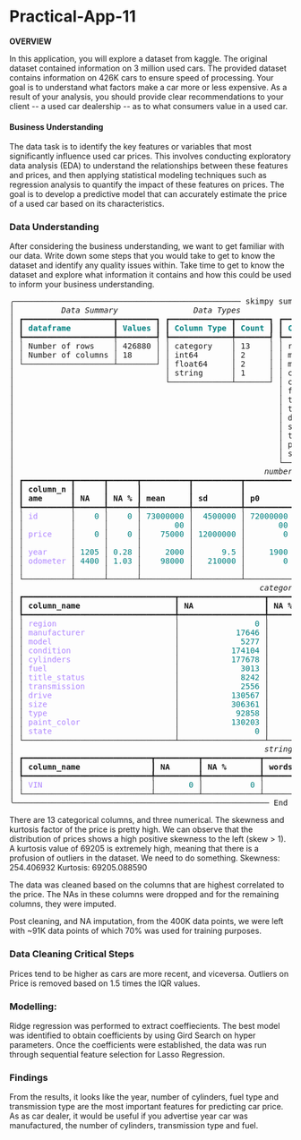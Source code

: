# Practical-App-11
**OVERVIEW**

In this application, you will explore a dataset from kaggle. The original dataset contained information on 3 million used cars. The provided dataset contains information on 426K cars to ensure speed of processing.  Your goal is to understand what factors make a car more or less expensive.  As a result of your analysis, you should provide clear recommendations to your client -- a used car dealership -- as to what consumers value in a used car.

#### Business Understanding

The data task is to identify the key features or variables that most significantly influence used car prices. This involves conducting exploratory data analysis (EDA) to understand the relationships between these features and prices, and then applying statistical modeling techniques such as regression analysis to quantify the impact of these features on prices. The goal is to develop a predictive model that can accurately estimate the price of a used car based on its characteristics.

### Data Understanding

After considering the business understanding, we want to get familiar with our data.  Write down some steps that you would take to get to know the dataset and identify any quality issues within.  Take time to get to know the dataset and explore what information it contains and how this could be used to inform your business understanding.

<pre style="white-space:pre;overflow-x:auto;line-height:normal;font-family:Menlo,'DejaVu Sans Mono',consolas,'Courier New',monospace">╭──────────────────────────────────────────────── skimpy summary ─────────────────────────────────────────────────╮
│ <span style="font-style: italic">         Data Summary         </span> <span style="font-style: italic">      Data Types       </span> <span style="font-style: italic">       Categories        </span>                                │
│ ┏━━━━━━━━━━━━━━━━━━━┳━━━━━━━━┓ ┏━━━━━━━━━━━━━┳━━━━━━━┓ ┏━━━━━━━━━━━━━━━━━━━━━━━┓                                │
│ ┃<span style="color: #008080; text-decoration-color: #008080; font-weight: bold"> dataframe         </span>┃<span style="color: #008080; text-decoration-color: #008080; font-weight: bold"> Values </span>┃ ┃<span style="color: #008080; text-decoration-color: #008080; font-weight: bold"> Column Type </span>┃<span style="color: #008080; text-decoration-color: #008080; font-weight: bold"> Count </span>┃ ┃<span style="color: #008080; text-decoration-color: #008080; font-weight: bold"> Categorical Variables </span>┃                                │
│ ┡━━━━━━━━━━━━━━━━━━━╇━━━━━━━━┩ ┡━━━━━━━━━━━━━╇━━━━━━━┩ ┡━━━━━━━━━━━━━━━━━━━━━━━┩                                │
│ │ Number of rows    │ 426880 │ │ category    │ 13    │ │ region                │                                │
│ │ Number of columns │ 18     │ │ int64       │ 2     │ │ manufacturer          │                                │
│ └───────────────────┴────────┘ │ float64     │ 2     │ │ model                 │                                │
│                                │ string      │ 1     │ │ condition             │                                │
│                                └─────────────┴───────┘ │ cylinders             │                                │
│                                                        │ fuel                  │                                │
│                                                        │ title_status          │                                │
│                                                        │ transmission          │                                │
│                                                        │ drive                 │                                │
│                                                        │ size                  │                                │
│                                                        │ type                  │                                │
│                                                        │ paint_color           │                                │
│                                                        │ state                 │                                │
│                                                        └───────────────────────┘                                │
│ <span style="font-style: italic">                                                    number                                                    </span>  │
│ ┏━━━━━━━━━━┳━━━━━━┳━━━━━━┳━━━━━━━━━━┳━━━━━━━━━━┳━━━━━━━━━━┳━━━━━━━━━━┳━━━━━━━━━┳━━━━━━━━━━┳━━━━━━━━━┳━━━━━━━━┓  │
│ ┃<span style="font-weight: bold"> column_n </span>┃<span style="font-weight: bold">      </span>┃<span style="font-weight: bold">      </span>┃<span style="font-weight: bold">          </span>┃<span style="font-weight: bold">          </span>┃<span style="font-weight: bold">          </span>┃<span style="font-weight: bold">          </span>┃<span style="font-weight: bold">         </span>┃<span style="font-weight: bold">          </span>┃<span style="font-weight: bold">         </span>┃<span style="font-weight: bold">        </span>┃  │
│ ┃<span style="font-weight: bold"> ame      </span>┃<span style="font-weight: bold"> NA   </span>┃<span style="font-weight: bold"> NA % </span>┃<span style="font-weight: bold"> mean     </span>┃<span style="font-weight: bold"> sd       </span>┃<span style="font-weight: bold"> p0       </span>┃<span style="font-weight: bold"> p25      </span>┃<span style="font-weight: bold"> p50     </span>┃<span style="font-weight: bold"> p75      </span>┃<span style="font-weight: bold"> p100    </span>┃<span style="font-weight: bold"> hist   </span>┃  │
│ ┡━━━━━━━━━━╇━━━━━━╇━━━━━━╇━━━━━━━━━━╇━━━━━━━━━━╇━━━━━━━━━━╇━━━━━━━━━━╇━━━━━━━━━╇━━━━━━━━━━╇━━━━━━━━━╇━━━━━━━━┩  │
│ │ <span style="color: #af87ff; text-decoration-color: #af87ff">id      </span> │ <span style="color: #008080; text-decoration-color: #008080">   0</span> │ <span style="color: #008080; text-decoration-color: #008080">   0</span> │ <span style="color: #008080; text-decoration-color: #008080">73000000</span> │ <span style="color: #008080; text-decoration-color: #008080"> 4500000</span> │ <span style="color: #008080; text-decoration-color: #008080">72000000</span> │ <span style="color: #008080; text-decoration-color: #008080">73000000</span> │ <span style="color: #008080; text-decoration-color: #008080">7300000</span> │ <span style="color: #008080; text-decoration-color: #008080">73000000</span> │ <span style="color: #008080; text-decoration-color: #008080">7300000</span> │ <span style="color: #008000; text-decoration-color: #008000">     ▇</span> │  │
│ │          │      │      │ <span style="color: #008080; text-decoration-color: #008080">      00</span> │          │ <span style="color: #008080; text-decoration-color: #008080">      00</span> │ <span style="color: #008080; text-decoration-color: #008080">      00</span> │ <span style="color: #008080; text-decoration-color: #008080">    000</span> │ <span style="color: #008080; text-decoration-color: #008080">      00</span> │ <span style="color: #008080; text-decoration-color: #008080">    000</span> │        │  │
│ │ <span style="color: #af87ff; text-decoration-color: #af87ff">price   </span> │ <span style="color: #008080; text-decoration-color: #008080">   0</span> │ <span style="color: #008080; text-decoration-color: #008080">   0</span> │ <span style="color: #008080; text-decoration-color: #008080">   75000</span> │ <span style="color: #008080; text-decoration-color: #008080">12000000</span> │ <span style="color: #008080; text-decoration-color: #008080">       0</span> │ <span style="color: #008080; text-decoration-color: #008080">    5900</span> │ <span style="color: #008080; text-decoration-color: #008080">  14000</span> │ <span style="color: #008080; text-decoration-color: #008080">   26000</span> │ <span style="color: #008080; text-decoration-color: #008080">3700000</span> │ <span style="color: #008000; text-decoration-color: #008000">  ▇   </span> │  │
│ │          │      │      │          │          │          │          │         │          │ <span style="color: #008080; text-decoration-color: #008080">    000</span> │        │  │
│ │ <span style="color: #af87ff; text-decoration-color: #af87ff">year    </span> │ <span style="color: #008080; text-decoration-color: #008080">1205</span> │ <span style="color: #008080; text-decoration-color: #008080">0.28</span> │ <span style="color: #008080; text-decoration-color: #008080">    2000</span> │ <span style="color: #008080; text-decoration-color: #008080">     9.5</span> │ <span style="color: #008080; text-decoration-color: #008080">    1900</span> │ <span style="color: #008080; text-decoration-color: #008080">    2000</span> │ <span style="color: #008080; text-decoration-color: #008080">   2000</span> │ <span style="color: #008080; text-decoration-color: #008080">    2000</span> │ <span style="color: #008080; text-decoration-color: #008080">   2000</span> │ <span style="color: #008000; text-decoration-color: #008000">     ▇</span> │  │
│ │ <span style="color: #af87ff; text-decoration-color: #af87ff">odometer</span> │ <span style="color: #008080; text-decoration-color: #008080">4400</span> │ <span style="color: #008080; text-decoration-color: #008080">1.03</span> │ <span style="color: #008080; text-decoration-color: #008080">   98000</span> │ <span style="color: #008080; text-decoration-color: #008080">  210000</span> │ <span style="color: #008080; text-decoration-color: #008080">       0</span> │ <span style="color: #008080; text-decoration-color: #008080">   38000</span> │ <span style="color: #008080; text-decoration-color: #008080">  86000</span> │ <span style="color: #008080; text-decoration-color: #008080">  130000</span> │ <span style="color: #008080; text-decoration-color: #008080">1000000</span> │ <span style="color: #008000; text-decoration-color: #008000">  ▇   </span> │  │
│ │          │      │      │          │          │          │          │         │          │ <span style="color: #008080; text-decoration-color: #008080">      0</span> │        │  │
│ └──────────┴──────┴──────┴──────────┴──────────┴──────────┴──────────┴─────────┴──────────┴─────────┴────────┘  │
│ <span style="font-style: italic">                                                   category                                                   </span>  │
│ ┏━━━━━━━━━━━━━━━━━━━━━━━━━━━━━━━━┳━━━━━━━━━━━━━━━━━━┳━━━━━━━━━━━━━━━━┳━━━━━━━━━━━━━━━━━━━━━┳━━━━━━━━━━━━━━━━━┓  │
│ ┃<span style="font-weight: bold"> column_name                    </span>┃<span style="font-weight: bold"> NA               </span>┃<span style="font-weight: bold"> NA %           </span>┃<span style="font-weight: bold"> ordered             </span>┃<span style="font-weight: bold"> unique          </span>┃  │
│ ┡━━━━━━━━━━━━━━━━━━━━━━━━━━━━━━━━╇━━━━━━━━━━━━━━━━━━╇━━━━━━━━━━━━━━━━╇━━━━━━━━━━━━━━━━━━━━━╇━━━━━━━━━━━━━━━━━┩  │
│ │ <span style="color: #af87ff; text-decoration-color: #af87ff">region                        </span> │ <span style="color: #008080; text-decoration-color: #008080">               0</span> │ <span style="color: #008080; text-decoration-color: #008080">             0</span> │ <span style="color: #00d7ff; text-decoration-color: #00d7ff">False              </span> │ <span style="color: #008080; text-decoration-color: #008080">            404</span> │  │
│ │ <span style="color: #af87ff; text-decoration-color: #af87ff">manufacturer                  </span> │ <span style="color: #008080; text-decoration-color: #008080">           17646</span> │ <span style="color: #008080; text-decoration-color: #008080">          4.13</span> │ <span style="color: #00d7ff; text-decoration-color: #00d7ff">False              </span> │ <span style="color: #008080; text-decoration-color: #008080">             43</span> │  │
│ │ <span style="color: #af87ff; text-decoration-color: #af87ff">model                         </span> │ <span style="color: #008080; text-decoration-color: #008080">            5277</span> │ <span style="color: #008080; text-decoration-color: #008080">          1.24</span> │ <span style="color: #00d7ff; text-decoration-color: #00d7ff">False              </span> │ <span style="color: #008080; text-decoration-color: #008080">          29650</span> │  │
│ │ <span style="color: #af87ff; text-decoration-color: #af87ff">condition                     </span> │ <span style="color: #008080; text-decoration-color: #008080">          174104</span> │ <span style="color: #008080; text-decoration-color: #008080">         40.79</span> │ <span style="color: #00d7ff; text-decoration-color: #00d7ff">False              </span> │ <span style="color: #008080; text-decoration-color: #008080">              7</span> │  │
│ │ <span style="color: #af87ff; text-decoration-color: #af87ff">cylinders                     </span> │ <span style="color: #008080; text-decoration-color: #008080">          177678</span> │ <span style="color: #008080; text-decoration-color: #008080">         41.62</span> │ <span style="color: #00d7ff; text-decoration-color: #00d7ff">False              </span> │ <span style="color: #008080; text-decoration-color: #008080">              9</span> │  │
│ │ <span style="color: #af87ff; text-decoration-color: #af87ff">fuel                          </span> │ <span style="color: #008080; text-decoration-color: #008080">            3013</span> │ <span style="color: #008080; text-decoration-color: #008080">          0.71</span> │ <span style="color: #00d7ff; text-decoration-color: #00d7ff">False              </span> │ <span style="color: #008080; text-decoration-color: #008080">              6</span> │  │
│ │ <span style="color: #af87ff; text-decoration-color: #af87ff">title_status                  </span> │ <span style="color: #008080; text-decoration-color: #008080">            8242</span> │ <span style="color: #008080; text-decoration-color: #008080">          1.93</span> │ <span style="color: #00d7ff; text-decoration-color: #00d7ff">False              </span> │ <span style="color: #008080; text-decoration-color: #008080">              7</span> │  │
│ │ <span style="color: #af87ff; text-decoration-color: #af87ff">transmission                  </span> │ <span style="color: #008080; text-decoration-color: #008080">            2556</span> │ <span style="color: #008080; text-decoration-color: #008080">           0.6</span> │ <span style="color: #00d7ff; text-decoration-color: #00d7ff">False              </span> │ <span style="color: #008080; text-decoration-color: #008080">              4</span> │  │
│ │ <span style="color: #af87ff; text-decoration-color: #af87ff">drive                         </span> │ <span style="color: #008080; text-decoration-color: #008080">          130567</span> │ <span style="color: #008080; text-decoration-color: #008080">         30.59</span> │ <span style="color: #00d7ff; text-decoration-color: #00d7ff">False              </span> │ <span style="color: #008080; text-decoration-color: #008080">              4</span> │  │
│ │ <span style="color: #af87ff; text-decoration-color: #af87ff">size                          </span> │ <span style="color: #008080; text-decoration-color: #008080">          306361</span> │ <span style="color: #008080; text-decoration-color: #008080">         71.77</span> │ <span style="color: #00d7ff; text-decoration-color: #00d7ff">False              </span> │ <span style="color: #008080; text-decoration-color: #008080">              5</span> │  │
│ │ <span style="color: #af87ff; text-decoration-color: #af87ff">type                          </span> │ <span style="color: #008080; text-decoration-color: #008080">           92858</span> │ <span style="color: #008080; text-decoration-color: #008080">         21.75</span> │ <span style="color: #00d7ff; text-decoration-color: #00d7ff">False              </span> │ <span style="color: #008080; text-decoration-color: #008080">             14</span> │  │
│ │ <span style="color: #af87ff; text-decoration-color: #af87ff">paint_color                   </span> │ <span style="color: #008080; text-decoration-color: #008080">          130203</span> │ <span style="color: #008080; text-decoration-color: #008080">          30.5</span> │ <span style="color: #00d7ff; text-decoration-color: #00d7ff">False              </span> │ <span style="color: #008080; text-decoration-color: #008080">             13</span> │  │
│ │ <span style="color: #af87ff; text-decoration-color: #af87ff">state                         </span> │ <span style="color: #008080; text-decoration-color: #008080">               0</span> │ <span style="color: #008080; text-decoration-color: #008080">             0</span> │ <span style="color: #00d7ff; text-decoration-color: #00d7ff">False              </span> │ <span style="color: #008080; text-decoration-color: #008080">             51</span> │  │
│ └────────────────────────────────┴──────────────────┴────────────────┴─────────────────────┴─────────────────┘  │
│ <span style="font-style: italic">                                                    string                                                    </span>  │
│ ┏━━━━━━━━━━━━━━━━━━━━━━━━━━━┳━━━━━━━━━┳━━━━━━━━━━━━┳━━━━━━━━━━━━━━━━━━━━━━━━━━━━━━┳━━━━━━━━━━━━━━━━━━━━━━━━━━┓  │
│ ┃<span style="font-weight: bold"> column_name               </span>┃<span style="font-weight: bold"> NA      </span>┃<span style="font-weight: bold"> NA %       </span>┃<span style="font-weight: bold"> words per row                </span>┃<span style="font-weight: bold"> total words              </span>┃  │
│ ┡━━━━━━━━━━━━━━━━━━━━━━━━━━━╇━━━━━━━━━╇━━━━━━━━━━━━╇━━━━━━━━━━━━━━━━━━━━━━━━━━━━━━╇━━━━━━━━━━━━━━━━━━━━━━━━━━┩  │
│ │ <span style="color: #af87ff; text-decoration-color: #af87ff">VIN                      </span> │ <span style="color: #008080; text-decoration-color: #008080">      0</span> │ <span style="color: #008080; text-decoration-color: #008080">         0</span> │ <span style="color: #008080; text-decoration-color: #008080">                           1</span> │ <span style="color: #008080; text-decoration-color: #008080">                  426880</span> │  │
│ └───────────────────────────┴─────────┴────────────┴──────────────────────────────┴──────────────────────────┘  │
╰────────────────────────────────────────────────────── End ──────────────────────────────────────────────────────╯
</pre>

There are 13 categorical columns, and three numerical.
The skewness and kurtosis factor of the price is pretty high. We can observe that the distribution of prices shows a high positive skewness to the left (skew > 1).
A kurtosis value of 69205 is extremely high, meaning that there is a profusion of outliers in the dataset. We need to do something.
Skewness: 254.406932
Kurtosis: 69205.088590

The data was cleaned based on the columns that are highest correlated to the price. The NAs in these columns were dropped and for the remaining columns, they were imputed.

Post cleaning, and NA imputation, from the 400K data points, we were left with ~91K data points of which 70% was used for training purposes.

### Data Cleaning Critical Steps
Prices tend to be higher as cars are more recent, and viceversa.
Outliers on Price is removed based on 1.5 times the IQR values.

### Modelling:
Ridge regression was performed to extract coeffiecients. The best model was identified to obtain coefficients by using Gird Search on hyper parameters.
Once the coefficients were established, the data was run through sequential feature selection for Lasso Regression.


### Findings

From the results, it looks like the year, number of cylinders, fuel type and transmission type are the most important features for predicting car price.
As as car dealer, it would be useful if you advertise year car was manufactured, the number of cylinders, transmission type and fuel.

